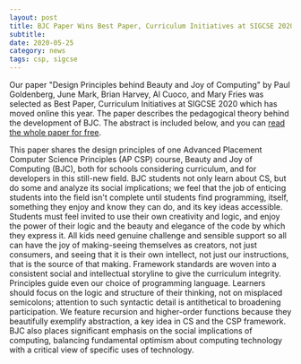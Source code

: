 ```yaml
---
layout: post
title: BJC Paper Wins Best Paper, Curriculum Initiatives at SIGCSE 2020
subtitle: 
date: 2020-05-25
category: news
tags: csp, sigcse
---
```


Our paper "Design Principles behind Beauty and Joy of Computing" by Paul Goldenberg, June Mark, Brian Harvey, Al Cuoco, and Mary Fries was selected as Best Paper, Curriculum Initiatives at SIGCSE 2020 which has moved online this year. The paper describes the pedagogical theory behind the development of BJC. The abstract is included below, and you can [read the whole paper for free][bjc-paper].

[bjc-paper]: https://doi.org/10.1145/3328778.3366794
 
This paper shares the design principles of one Advanced Placement Computer Science Principles (AP CSP) course, Beauty and Joy of Computing (BJC), both for schools considering curriculum, and for developers in this still-new field. BJC students not only learn about CS, but do some and analyze its social implications; we feel that the job of enticing students into the field isn't complete until students find programming, itself, something they enjoy and know they can do, and its key ideas accessible. Students must feel invited to use their own creativity and logic, and enjoy the power of their logic and the beauty and elegance of the code by which they express it. All kids need genuine challenge and sensible support so all can have the joy of making-seeing themselves as creators, not just consumers, and seeing that it is their own intellect, not just our instructions, that is the source of that making. Framework standards are woven into a consistent social and intellectual storyline to give the curriculum integrity. Principles guide even our choice of programming language. Learners should focus on the logic and structure of their thinking, not on misplaced semicolons; attention to such syntactic detail is antithetical to broadening participation. We feature recursion and higher-order functions because they beautifully exemplify abstraction, a key idea in CS and the CSP framework. BJC also places significant emphasis on the social implications of computing, balancing fundamental optimism about computing technology with a critical view of specific uses of technology.
